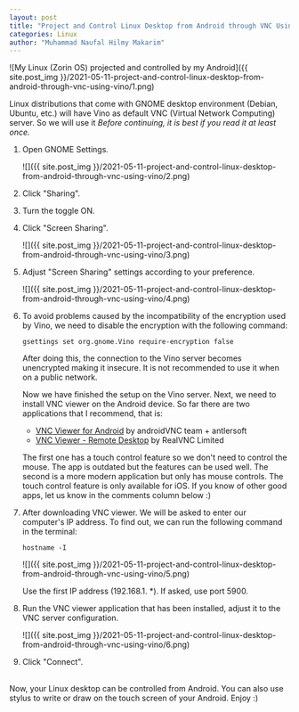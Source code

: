 ```yaml
---
layout: post
title: "Project and Control Linux Desktop from Android through VNC Using Vino"
categories: Linux
author: "Muhammad Naufal Hilmy Makarim"
---
```



![My Linux (Zorin OS) projected and controlled by my Android]({{ site.post_img }}/2021-05-11-project-and-control-linux-desktop-from-android-through-vnc-using-vino/1.png)

Linux distributions that come with GNOME desktop environment (Debian, Ubuntu, etc.) will have Vino as default VNC (Virtual Network Computing) server. So we will use it _Before continuing, it is best if you read it at least once._

1.  Open GNOME Settings.

    ![]({{ site.post_img }}/2021-05-11-project-and-control-linux-desktop-from-android-through-vnc-using-vino/2.png)

2.  Click "Sharing".

3.  Turn the toggle ON.

4.  Click "Screen Sharing".

    ![]({{ site.post_img }}/2021-05-11-project-and-control-linux-desktop-from-android-through-vnc-using-vino/3.png)

5.  Adjust "Screen Sharing" settings according to your preference.

    ![]({{ site.post_img }}/2021-05-11-project-and-control-linux-desktop-from-android-through-vnc-using-vino/4.png)

6.  To avoid problems caused by the incompatibility of the encryption used by Vino, we need to disable the encryption with the following command:

    ```
    gsettings set org.gnome.Vino require-encryption false
    ```

    After doing this, the connection to the Vino server becomes unencrypted making it insecure. It is not recommended to use it when on a public network.

    Now we have finished the setup on the Vino server. Next, we need to install VNC viewer on the Android device. So far there are two applications that I recommend, that is:

    - [VNC Viewer for Android](https://play.google.com/store/apps/details?id=android.androidVNC) by androidVNC team + antlersoft
    - [VNC Viewer - Remote Desktop](https://play.google.com/store/apps/details?id=com.realvnc.viewer.android) by RealVNC Limited

    The first one has a touch control feature so we don't need to control the mouse. The app is outdated but the features can be used well. The second is a more modern application but only has mouse controls. The touch control feature is only available for iOS. If you know of other good apps, let us know in the comments column below :)

7.  After downloading VNC viewer. We will be asked to enter our computer's IP address. To find out, we can run the following command in the terminal:

    ```
    hostname -I
    ```
    ![]({{ site.post_img }}/2021-05-11-project-and-control-linux-desktop-from-android-through-vnc-using-vino/5.png)

    Use the first IP address (192.168.1. *). If asked, use port 5900.

8.  Run the VNC viewer application that has been installed, adjust it to the VNC server configuration.

    ![]({{ site.post_img }}/2021-05-11-project-and-control-linux-desktop-from-android-through-vnc-using-vino/6.png)

9.  Click "Connect".


<br>
Now, your Linux desktop can be controlled from Android. You can also use stylus to write or draw on the touch screen of your Android. Enjoy :)
